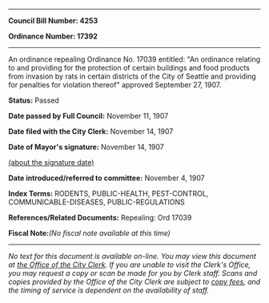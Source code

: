 

********

**Council Bill Number: 4253**
   
**Ordinance Number: 17392**
********

 An ordinance repealing Ordinance No. 17039 entitled: "An ordinance relating to and providing for the protection of certain buildings and food products from invasion by rats in certain districts of the City of Seattle and providing for penalties for violation thereof" approved September 27, 1907.

**Status:** Passed
   
**Date passed by Full Council:** November 11, 1907
   
**Date filed with the City Clerk:** November 14, 1907
   
**Date of Mayor's signature:** November 14, 1907
   
[(about the signature date)](/~public/approvaldate.htm)
   
   
   
**Date introduced/referred to committee:** November 4, 1907
   
   
**Index Terms:** RODENTS, PUBLIC-HEALTH, PEST-CONTROL, COMMUNICABLE-DISEASES, PUBLIC-REGULATIONS

**References/Related Documents:** Repealing: Ord 17039

**Fiscal Note:**_(No fiscal note available at this time)_
********

_No text for this document is available on-line. You may view this document at [the Office of the City Clerk](http://www.seattle.gov/leg/clerk/contactUs.htm). If you are unable to visit the Clerk's Office, you may request a copy or scan be made for you by Clerk staff. Scans and copies provided by the Office of the City Clerk are subject to [copy fees](http://clerk.seattle.gov/~public/clerkfees.htm), and the timing of service is dependent on the availability of staff._

